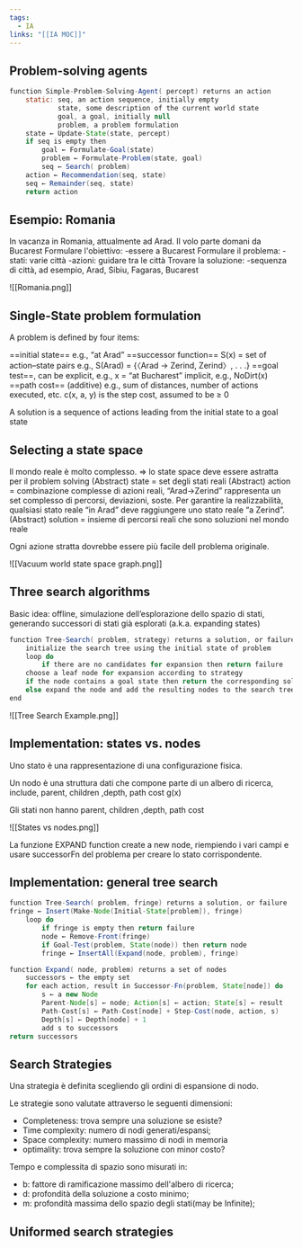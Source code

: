 ```yaml
---
tags:
  - IA
links: "[[IA MOC]]"
---
```


## Problem-solving agents


```Java
function Simple-Problem-Solving-Agent( percept) returns an action
	static: seq, an action sequence, initially empty
			state, some description of the current world state
			goal, a goal, initially null
			problem, a problem formulation
	state ← Update-State(state, percept)
	if seq is empty then
		goal ← Formulate-Goal(state)
		problem ← Formulate-Problem(state, goal)
		seq ← Search( problem)
	action ← Recommendation(seq, state)
	seq ← Remainder(seq, state)
	return action
```

## Esempio: Romania

In vacanza in Romania, attualmente ad Arad.
Il volo parte domani da Bucarest
Formulare l'obiettivo:
	-essere a Bucarest
Formulare il problema:
	-stati: varie città
	-azioni: guidare tra le città
Trovare la soluzione:
	-sequenza di città, ad esempio, Arad, Sibiu, Fagaras, Bucarest
	
![[Romania.png]]
## Single-State problem formulation

A problem is defined by four items:

==initial state== e.g., “at Arad”
==successor function== S(x) = set of action–state pairs
e.g., S(Arad) = {〈Arad → Zerind, Zerind〉, . . .}
==goal test==, can be
explicit, e.g., x = “at Bucharest”
implicit, e.g., NoDirt(x)
==path cost== (additive)
e.g., sum of distances, number of actions executed, etc.
c(x, a, y) is the step cost, assumed to be ≥ 0

A solution is a sequence of actions
leading from the initial state to a goal state

## Selecting a state space
Il mondo reale è molto complesso.
 => lo state space deve essere astratta per il problem solving
(Abstract) state = set degli stati reali
(Abstract) action = combinazione complesse di azioni reali, “Arad→Zerind” rappresenta un set complesso di percorsi, deviazioni, soste.
Per garantire la realizzabilità, qualsiasi stato reale “in Arad”
deve raggiungere uno stato reale “a Zerind”.
(Abstract) solution = insieme di percorsi reali che sono soluzioni nel mondo reale

Ogni azione stratta dovrebbe essere più facile dell problema originale.

![[Vacuum world state space graph.png]]

## Three search algorithms

Basic idea:
	offline, simulazione dell’esplorazione dello spazio di stati, generando successori di stati già esplorati (a.k.a. expanding states)

```java
function Tree-Search( problem, strategy) returns a solution, or failure
	initialize the search tree using the initial state of problem
	loop do
		if there are no candidates for expansion then return failure
	choose a leaf node for expansion according to strategy
	if the node contains a goal state then return the corresponding solution
	else expand the node and add the resulting nodes to the search tree
end

```

![[Tree Search Example.png]]

## Implementation: states vs. nodes

Uno stato è una rappresentazione di una configurazione fisica.

Un nodo è una struttura dati che compone parte di un albero di ricerca, include, parent, children ,depth, path cost g(x)

Gli stati non hanno parent, children ,depth, path cost

![[States vs nodes.png]]

La funzione EXPAND function create a new node, riempiendo i vari campi e usare successorFn del problema per creare lo stato corrispondente.

## Implementation: general tree search

```Java
function Tree-Search( problem, fringe) returns a solution, or failure
fringe ← Insert(Make-Node(Initial-State[problem]), fringe)
	loop do
		if fringe is empty then return failure
		node ← Remove-Front(fringe)
		if Goal-Test(problem, State(node)) then return node
		fringe ← InsertAll(Expand(node, problem), fringe)

```


```Java
function Expand( node, problem) returns a set of nodes
	successors ← the empty set
	for each action, result in Successor-Fn(problem, State[node]) do
		s ← a new Node
		Parent-Node[s] ← node; Action[s] ← action; State[s] ← result
		Path-Cost[s] ← Path-Cost[node] + Step-Cost(node, action, s)
		Depth[s] ← Depth[node] + 1
		add s to successors
return successors

```


## Search Strategies
Una strategia è definita scegliendo gli ordini di espansione di nodo.

Le strategie sono valutate attraverso le seguenti dimensioni:
- Completeness: trova sempre una soluzione se esiste?
- Time complexity: numero di nodi generati/espansi;
- Space complexity: numero massimo di nodi in memoria
- optimality: trova sempre la soluzione con minor costo?

Tempo e complessita di spazio sono misurati in:
- b: fattore di ramificazione massimo dell'albero di ricerca;
- d: profondità della soluzione a costo minimo;
- m: profondità massima dello spazio degli stati(may be Infinite);

## Uniformed search strategies